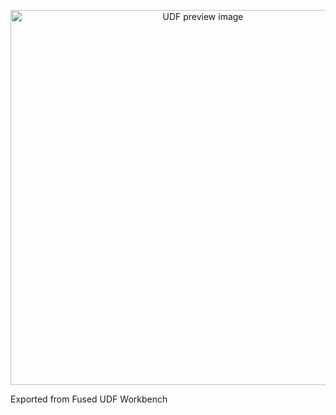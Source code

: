 <!--fused:preview-->
<p align="center"><img src="https://fused-magic.s3.us-west-2.amazonaws.com/thumbnails/udfs-staging/Watershed_Boundery_US.png" width="600" alt="UDF preview image"></p>

<!--fused:readme-->
Exported from Fused UDF Workbench

